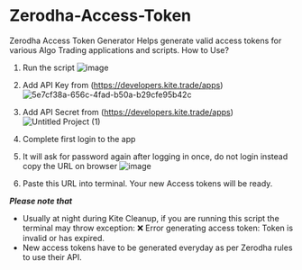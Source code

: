 # Zerodha-Access-Token
Zerodha Access Token Generator Helps generate valid access tokens for various Algo Trading applications and scripts.
How to Use?

1. Run the script
![image](https://github.com/user-attachments/assets/28a9f95b-4ea7-4a03-a7f9-e31be7d08aa4)

2. Add API Key from (https://developers.kite.trade/apps)
![5e7cf38a-656c-4fad-b50a-b29cfe95b42c](https://github.com/user-attachments/assets/49e79345-e401-450b-ba8e-af163c806166)

3. Add API Secret from (https://developers.kite.trade/apps)
![Untitled Project (1)](https://github.com/user-attachments/assets/617ec3e0-f8dd-4c05-851e-6c07584c83c3)

4. Complete first login to the app

5. It will ask for password again after logging in once, do not login instead copy the URL on browser
![image](https://github.com/user-attachments/assets/6c10e55b-aef4-4247-9a31-5149617e19b0)

6. Paste this URL into terminal. Your new Access tokens will be ready.

***Please note that***
* Usually at night during Kite Cleanup, if you are running this script the terminal may throw exception: ❌ Error generating access token: Token is invalid or has expired.
* New access tokens have to be generated everyday as per Zerodha rules to use their API.

